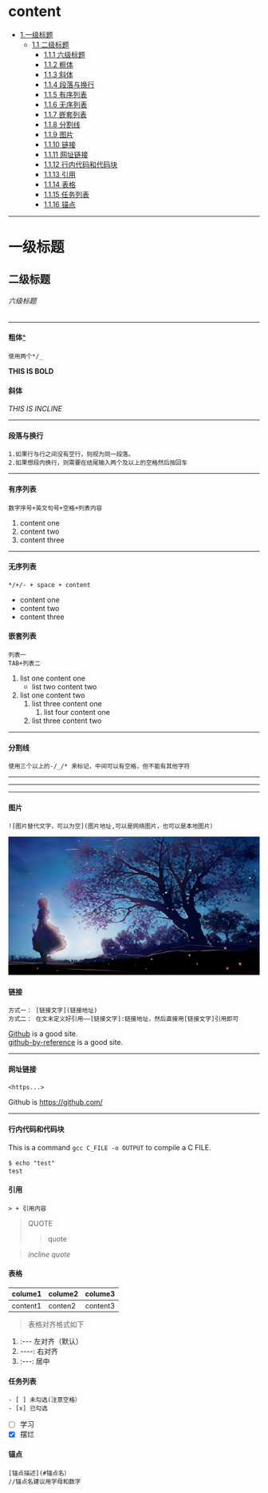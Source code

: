 # content
- [1.一级标题](#一级标题)
	- [1.1 二级标题](#二级标题)
		- [1.1.1 六级标题](#六级标题)
		- [1.1.2 粗体](#粗体^)
		- [1.1.3 斜体](#斜体)
		- [1.1.4 段落与换行](#段落与换行)
		- [1.1.5 有序列表](#有序列表)
		- [1.1.6 无序列表](#无序列表)
		- [1.1.7 嵌套列表](#嵌套列表)
		- [1.1.8 分割线](#分割线)
		- [1.1.9 图片](#图片)
		- [1.1.10 链接](#链接)
		- [1.1.11 网址链接](#网址链接)
		- [1.1.12 行内代码和代码块](#行内代码和代码块)
		- [1.1.13 引用](#引用)
		- [1.1.14 表格](#表格)
		- [1.1.15 任务列表](#任务列表)
		- [1.1.16 锚点](#锚点)
-----
# 一级标题
## 二级标题
###### 六级标题

------

#### 粗体<a href="#content">^</a>
```
使用两个*/_
```
**THIS IS BOLD**

#### 斜体
*THIS IS INCLINE*

-------

#### 段落与换行
```
1.如果行与行之间没有空行，则视为同一段落。  
2.如果想段内换行，则需要在结尾输入两个及以上的空格然后按回车
```


---

#### 有序列表
```
数字序号+英文句号+空格+列表内容
```
1. content one
2. content two
3. content three

---
#### 无序列表
```
*/+/- + space + content
```
- content one
- content two
- content three

#### 嵌套列表
```
列表一
TAB+列表二
```
1. list one content one
	- list two content two
2. list one content two
	1. list three content one
		1. list four content one
	2. list three content two

---

#### 分割线
```
使用三个以上的-/_/* 来标记，中间可以有空格，但不能有其他字符
```
----------
*********
__________

#### 图片
```
![图片替代文字，可以为空](图片地址,可以是网络图片，也可以是本地图片）
```
![EXAMPLE](./img/temp.jpg)


#### 链接
```
方式一： [链接文字](链接地址)
方式二： 在文末定义好引用——[链接文字]:链接地址，然后直接用[链接文字]引用即可
```
[Github](https://github.com/) is a good site.  
[github-by-reference] is a good site.

[github-by-reference]:https://github.com/

----

#### 网址链接
```
<https...>
```
Github is <https://github.com/>

----

#### 行内代码和代码块
This is a command `gcc C_FILE -o OUTPUT` to compile a C FILE.
```shell
$ echo "test"
test
```

#### 引用
`> + 引用内容`
> QUOTE
>> quote  

> *incline quote*


#### 表格
|colume1|colume2|colume3|
|----|----|:---:|
|content1|conten2|content3|
> 表格对齐格式如下  
1. :--- 左对齐（默认）
2. ----: 右对齐
3. :---: 居中

#### 任务列表
```
- [ ] 未勾选(注意空格）
- [x] 已勾选
```
- [ ] 学习
- [x] 摆烂

#### 锚点
```
[锚点描述](#锚点名）
//锚点名建议用字母和数字
```

